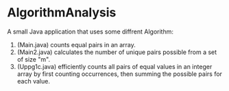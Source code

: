 # AlgorithmAnalysis

A small Java application that uses some diffrent Algorithm:

1. (Main.java) counts equal pairs in an array.
2. (Main2.java) calculates the number of unique pairs possible from a set of size "m".
3. (Uppg1c.java) efficiently counts all pairs of equal values in an integer array by first counting occurrences, then summing the possible pairs for each value.

